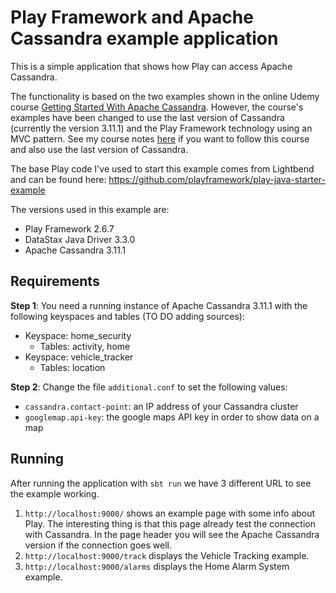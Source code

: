 # Play Framework and Apache Cassandra example application

This is a simple application that shows how Play can access Apache Cassandra. 

The functionality is based on the two examples shown in the online Udemy course [Getting Started With Apache Cassandra](https://www.udemy.com/apache-cassandra/). However, the course's examples have been changed to use the last version of Cassandra (currently the version 3.11.1) and the Play Framework technology using an MVC pattern. See my course notes [here](COURSE_NOTES.md) if you want to follow this course and also use the last version of Cassandra. 

The base Play code I've used to start this example comes from Lightbend and can be found here: https://github.com/playframework/play-java-starter-example

The versions used in this example are:
- Play Framework 2.6.7
- DataStax Java Driver 3.3.0 
- Apache Cassandra 3.11.1

## Requirements

**Step 1**: You need a running instance of Apache Cassandra 3.11.1 with the following keyspaces and tables (TO DO adding sources):
- Keyspace: home_security
  - Tables: activity, home
- Keyspace: vehicle_tracker
  - Tables: location
   
**Step 2**: Change the file `additional.conf` to set the following values:
   - `cassandra.contact-point`: an IP address of your Cassandra cluster
   - `googlemap.api-key`: the google maps API key in order to show data on a map

## Running

After running the application with `sbt run` we have 3 different URL to see the example working.
1) `http://localhost:9000/` shows an example page with some info about Play. The interesting thing is that this page already test the connection with Cassandra. In the page header you will see the Apache Cassandra version if the connection goes well.
2) `http://localhost:9000/track` displays the Vehicle Tracking example.
3) `http://localhost:9000/alarms` displays the Home Alarm System example.
